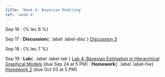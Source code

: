 ```yaml
---
title: 'Week 4: Bayesian Modeling'
ref: 'week-4'
---
```


Sep 16
: {% lec 6 %}

Sep 17
: **Discussion**{: .label .label-disc } [Discussion 3]()

Sep 18
: {% lec 7 %}

Sep 19
: **Lab**{: .label .label-lab } [Lab 4: Bayesian Estimation in Hierarchical Graphical Models](https://data102.datahub.berkeley.edu/) (due Sep 24 at 5 PM)
: **Homework**{: .label .label-hw} [Homework 2](https://data102.datahub.berkeley.edu/) (due Oct 03 at 5 PM)
